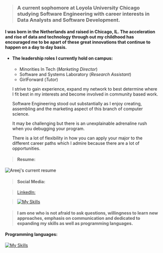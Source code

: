 
> ### A current sophomore at Loyola University Chicago studying Software Engineering with career interests in Data Analysts and Software Development. 


#### I was born in the Netherlands and raised in Chicago, IL. The acceleration and rise of data and technology through out my childhood has encouraged me to be apart of these great innovations that continue to happen on a day to day basis. 

* #### The leadership roles I currently hold on campus: 
  * Minorities In Tech (_Marketing Director_)
  * Software and Systems Laboratory (_Research Assistant_)
  * GirlForward (_Tutor_)

  I strive to gain experience, expand my network to best determine where I fit best in my interests and become involved in community based work. 

  Software Engineering stood out substantially as I enjoy creating, assembling and the marketing aspect of this branch of computer science.  

  It may be challenging but there is an unexplainable adrenaline rush when you debugging your program.
  
  There is a lot of flexibility in how you can apply your major to the different career paths which I admire because there are a lot of opportunities. 
  

>#### Resume:
![Areej's current resume](https://docs.google.com/document/d/1ltjDIu_tCJOgiy0slr-PuuHPh02Bj98w/edit?usp=sharing&ouid=106536177495519516394&rtpof=true&sd=true)


> #### Social Media:

>[LinkedIn:](www.linkedin.com/in/areej-imran-791b4a22a)

>[![My Skills](https://skillicons.dev/icons?i=instagram)](https://skillicons.dev)

> #### I am one who is not afraid to ask questions, willingness to learn new approaches, emphasis on communication and dedicated to expanding my skills as well as programming languages.

#### Programming languages: 
[![My Skills](https://skillicons.dev/icons?i=java,ae,cs,py,github)](https://skillicons.dev)


